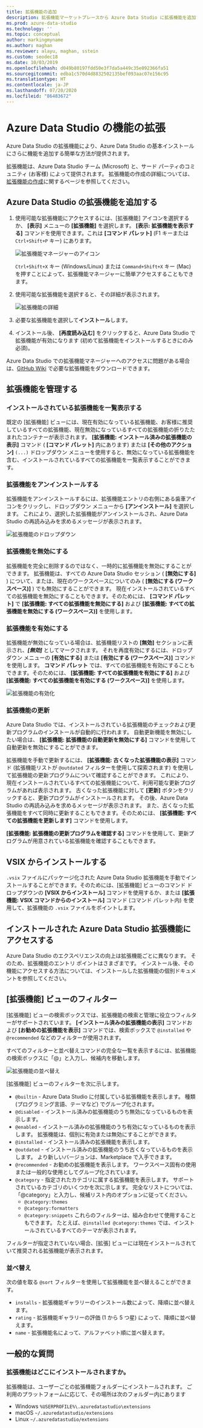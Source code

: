 ```yaml
---
title: 拡張機能の追加
description: 拡張機能マーケットプレースから Azure Data Studio に拡張機能を追加する
ms.prod: azure-data-studio
ms.technology: ''
ms.topic: conceptual
author: markingmyname
ms.author: maghan
ms.reviewer: alayu, maghan, sstein
ms.custom: seodec18
ms.date: 10/03/2019
ms.openlocfilehash: d049b80197fdd50e3f7da5a449c35e092366fa51
ms.sourcegitcommit: edba1c570d4d8832502135bef093aac07e156c95
ms.translationtype: HT
ms.contentlocale: ja-JP
ms.lasthandoff: 07/20/2020
ms.locfileid: "86483672"
---
```

# <a name="extend-the-functionality-of-azure-data-studio"></a>Azure Data Studio の機能の拡張

Azure Data Studio の拡張機能により、Azure Data Studio の基本インストールにさらに機能を追加する簡単な方法が提供されます。

拡張機能は、Azure Data Studio チーム (Microsoft) と、サード パーティのコミュニティ (お客様) によって提供されます。 拡張機能の作成の詳細については、[拡張機能の作成](extension-authoring.md)に関するページを参照してください。

## <a name="add-azure-data-studio-extensions"></a>Azure Data Studio の拡張機能を追加する

1. 使用可能な拡張機能にアクセスするには、[拡張機能] アイコンを選択するか、 **[表示]** メニューの **[拡張機能]** を選択します。 **[表示: 拡張機能を表示する]** コマンドを使用できます。これは **[コマンド パレット]** (F1 キーまたは `Ctrl+Shift+P` キー) にあります。

    ![拡張機能マネージャーのアイコン](media/extensions/extension-manager-icon.png)

    `Ctrl+Shift+X` キー (Windows/Linux) または `Command+Shift+X` キー (Mac) を押すことによって、拡張機能マネージャーに簡単アクセスすることもできます。

2. 使用可能な拡張機能を選択すると、その詳細が表示されます。

    ![拡張機能の詳細](media/extensions/extension-details.png)

3. 必要な拡張機能を選択して**インストール**します。

4. インストール後、 **[再度読み込む]** をクリックすると、Azure Data Studio で拡張機能が有効になります (初めて拡張機能をインストールするときにのみ必須)。

Azure Data Studio での拡張機能マネージャーへのアクセスに問題がある場合は、[GitHub Wiki](https://github.com/microsoft/azuredatastudio/wiki/List-of-Extensions) で必要な拡張機能をダウンロードできます。


## <a name="manage-extensions"></a>拡張機能を管理する 

### <a name="list-installed-extensions"></a>インストールされている拡張機能を一覧表示する 

既定の [拡張機能] ビューには、現在有効になっている拡張機能、お客様に推奨しているすべての拡張機能、現在無効になっているすべての拡張機能の折りたたまれたコンテナーが表示されます。 **[拡張機能: インストール済みの拡張機能の表示]** コマンド ( **[コマンド パレット]** 内にあります) または **[その他のアクション]** `(...)` ドロップダウン メニューを使用すると、無効になっている拡張機能を含む、インストールされているすべての拡張機能を一覧表示することができます。

### <a name="uninstall-an-extension"></a>拡張機能をアンインストールする

拡張機能をアンインストールするには、拡張機能エントリの右側にある歯車アイコンをクリックし、ドロップダウン メニューから **[アンインストール]** を選択します。 これにより、選択した拡張機能がアンインストールされ、Azure Data Studio の再読み込みを求めるメッセージが表示されます。

 ![拡張機能のドロップダウン](media/extensions/extension-gear-dropdown.png)

### <a name="disable-an-extension"></a>拡張機能を無効にする

拡張機能を完全に削除するのではなく、一時的に拡張機能を無効にすることができます。 拡張機能は、すべての Azure Data Studio セッション ( **[無効にする]** ) について、または、現在のワークスペースについてのみ ( **[無効にする (ワークスペース)]** ) でも無効にすることができます。 現在インストールされているすべての拡張機能を無効にすることもできます。そのためには、 **[コマンド パレット]** で **[拡張機能: すべての拡張機能を無効にする]** および **[拡張機能: すべての拡張機能を無効にする (ワークスペース)]** を使用します。

### <a name="enable-an-extension"></a>拡張機能を有効にする 

拡張機能が無効になっている場合は、拡張機能リストの **[無効]** セクションに表示され、***[無効]*** としてマークされます。 それを再度有効にするには、ドロップダウン メニューの **[有効にする]** または **[有効にする (ワークスペース)]** コマンドを使用します。 **コマンド パレット** では、すべての拡張機能を有効にすることもできます。そのためには、 **[拡張機能: すべての拡張機能を有効にする]** および **[拡張機能: すべての拡張機能を有効にする (ワークスペース)]** を使用します。 

![拡張機能の有効化](media/extensions/extensions-enable.png)

### <a name="updating-an-extension"></a>拡張機能の更新

Azure Data Studio では、インストールされている拡張機能のチェックおよび更新プログラムのインストールが自動的に行われます。 自動更新機能を無効にしたい場合は、 **[拡張機能: 拡張機能の自動更新を無効にする]** コマンドを使用して自動更新を無効にすることができます。 

拡張機能を手動で更新するには、 **[拡張機能: 古くなった拡張機能の表示]** コマンド (拡張機能リストが `@outdated` フィルターを使用して探索されます) を使用して拡張機能の更新プログラムについて確認することができます。 これにより、現在インストールされているすべての拡張機能について、利用可能な更新プログラムがあれば表示されます。 古くなった拡張機能に対して **[更新]** ボタンをクリックすると、更新プログラムがインストールされます。 その後、Azure Data Studio の再読み込みを求めるメッセージが表示されます。 また、古くなった拡張機能をすべて同時に更新することもできます。そのためには、 **[拡張機能: すべての拡張機能を更新します]** コマンドを使用します。

**[拡張機能: 拡張機能の更新プログラムを確認する]** コマンドを使用して、更新プログラムが用意されている拡張機能を確認することもできます。

## <a name="install-from-a-vsix"></a>VSIX からインストールする

`.vsix` ファイルにパッケージ化された Azure Data Studio 拡張機能を手動でインストールすることができます。そのためには、[拡張機能] ビューのコマンド ドロップダウンの **[VSIX からインストール]** コマンドを使用するか、または **[拡張機能: VSIX コマンドからのインストール]** コマンド (コマンド パレット内) を使用して、拡張機能の `.vsix` ファイルをポイントします。

## <a name="access-installed-azure-data-studio-extensions"></a>インストールされた Azure Data Studio 拡張機能にアクセスする

Azure Data Studio のエクスペリエンスの向上は拡張機能ごとに異なります。 そのため、拡張機能のエントリ ポイントはさまざまです。 インストール後、その機能にアクセスする方法については、インストールした拡張機能の個別ドキュメントを参照してください。

## <a name="extensions-view-filters"></a>[拡張機能] ビューのフィルター

[拡張機能] ビューの検索ボックスでは、拡張機能の検索と管理に役立つフィルターがサポートされています。 **[インストール済みの拡張機能の表示]** コマンドおよび **[お勧めの拡張機能を表示]** コマンドでは、検索ボックスで `@installed` や `@recommended` などのフィルターが使用されます。

すべてのフィルターと並べ替えコマンドの完全な一覧を表示するには、拡張機能の検索ボックスに「@」と入力し、候補内を移動します。

![拡張機能の並べ替え](media/extensions/extension-sort.png)

[拡張機能] ビューのフィルターを次に示します。

- `@builtin` - Azure Data Studio に付属している拡張機能を表示します。 種類 (プログラミング言語、テーマなど) でグループ化されます。
- `@disabled` - インストール済みの拡張機能のうち無効になっているものを表示します。
- `@enabled` - インストール済みの拡張機能のうち有効になっているものを表示します。 拡張機能は、個別に有効または無効にすることができます。
- `@installed` - インストール済みの拡張機能を表示します。
- `@outdated` - インストール済みの拡張機能のうち古くなっているものを表示します。 より新しいバージョンは、Marketplace で入手できます。
- `@recommended` - お勧めの拡張機能を表示します。 ワークスペース固有の使用または一般的な使用としてグループ化されています。
- `@category` - 指定されたカテゴリに属する拡張機能を表示します。 サポートされているカテゴリのいくつかを次に示します。 完全なリストについては、「@category」と入力し、候補リスト内のオプションに従ってください。
    - `@category:themes`
    - `@category:formatters`
    - `@category:snippets` これらのフィルターは、組み合わせて使用することもできます。 たとえば、`@installed @category:themes` では、インストールされているすべてのテーマが表示されます。

フィルターが指定されていない場合、[拡張] ビューには現在インストールされていて推奨される拡張機能が表示されます。

### <a name="sorting"></a>並べ替え 
次の値を取る `@sort` フィルターを使用して拡張機能を並べ替えることができます。

- `installs` - 拡張機能ギャラリーのインストール数によって、降順に並べ替えます。
- `rating` - 拡張機能ギャラリーの評価 (1 から 5 つ星) によって、降順に並べ替えます。
- `name` - 拡張機能名によって、アルファベット順に並べ替えます。

## <a name="common-questions"></a>一般的な質問

### <a name="where-are-extensions-installed"></a>拡張機能はどこにインストールされますか。 
拡張機能は、ユーザーごとの拡張機能フォルダーにインストールされます。 ご利用のプラットフォームに応じて、その場所は次のフォルダー内にあります

- Windows `%USERPROFILE%\.azuredatastudio\extensions`
- macOS `~/.azuredatastudio/extensions`
- Linux `~/.azuredatastudio/extensions`
